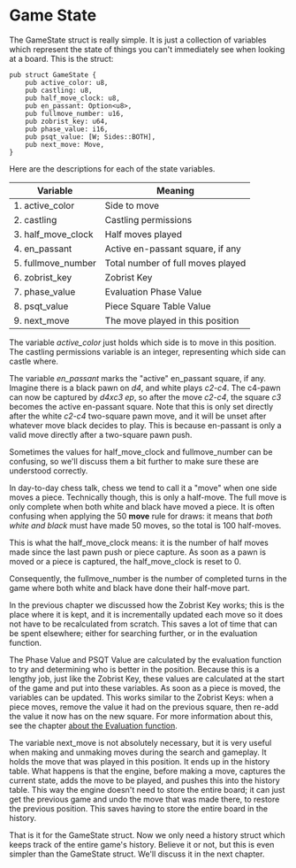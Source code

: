 # Game State

The GameState struct is really simple. It is just a collection of variables
which represent the state of things you can't immediately see when looking
at a board. This is the struct:

```rust,ignore
pub struct GameState {
    pub active_color: u8,
    pub castling: u8,
    pub half_move_clock: u8,
    pub en_passant: Option<u8>,
    pub fullmove_number: u16,
    pub zobrist_key: u64,
    pub phase_value: i16,
    pub psqt_value: [W; Sides::BOTH],
    pub next_move: Move,
}
```

Here are the descriptions for each of the state variables.

| Variable           | Meaning                           |
|--------------------|-----------------------------------|
| 1. active_color    | Side to move                      |
| 2. castling        | Castling permissions              |
| 3. half_move_clock | Half moves played                 |
| 4. en_passant      | Active en-passant square, if any  |
| 5. fullmove_number | Total number of full moves played |
| 6. zobrist_key     | Zobrist Key                       |
| 7. phase_value     | Evaluation Phase Value            |
| 8. psqt_value      | Piece Square Table Value          |
| 9. next_move       | The move played in this position  |

The variable *active_color* just holds which side is to move in this
position. The castling permissions variable is an integer, representing
which side can castle where.

The variable *en_passant* marks the "active" en_passant square, if any.
Imagine there is a black pawn on _d4_, and white plays _c2-c4_. The c4-pawn
can now be captured by _d4xc3 ep_, so after the move _c2-c4_, the square
_c3_ becomes the active en-passant square. Note that this is only set
directly after the white _c2-c4_ two-square pawn move, and it will be unset
after whatever move black decides to play. This is because en-passant is
only a valid move directly after a two-square pawn push.

Sometimes the values for half_move_clock and fullmove_number can be
confusing, so we'll discuss them a bit further to make sure these are
understood correctly.

In day-to-day chess talk, chess we tend to call it a "move" when one side
moves a piece. Technically though, this is only a half-move. The full move
is only complete when both white and black have moved a piece. It is often
confusing when applying the 50 **move** rule for draws: it means that _both
white and black_ must have made 50 moves, so the total is 100 half-moves.

This is what the half_move_clock means: it is the number of half moves made
since the last pawn push or piece capture. As soon as a pawn is moved or a
piece is captured, the half_move_clock is reset to 0.

Consequently, the fullmove_number is the number of completed turns in the
game where both white and black have done their half-move part.

In the previous chapter we discussed how the Zobrist Key works; this is the
place where it is kept, and it is incrementally updated each move so it
does not have to be recalculated from scratch.  This saves a lot of time
that can be spent elsewhere; either for searching further, or in the
evaluation function.

The Phase Value and PSQT Value are calculated by the evaluation function to
try and determining who is better in the position. Because this is a
lengthy job, just like the Zobrist Key, these values are calculated at the
start of the game and put into these variables. As soon as a piece is
moved, the variables can be updated. This works similar to the Zobrist
Keys: when a piece moves, remove the value it had on the previous square,
then re-add the value it now has on the new square. For more information
about this, see the chapter [about the Evaluation
function](../evaluation/evaluation.md).

The variable next_move is not absolutely necessary, but it is very useful
when making and unmaking moves during the search and gameplay. It holds the
move that was played in this position. It ends up in the history table.
What happens is that the engine, before making a move, captures the current
state, adds the move to be played, and pushes this into the history table.
This way the engine doesn't need to store the entire board; it can just get
the previous game and undo the move that was made there, to restore the
previous position. This saves having to store the entire board in the
history.

That is it for the GameState struct. Now we only need a history struct
which keeps track of the entire game's history. Believe it or not, but this
is even simpler than the GameState struct. We'll discuss it in the next
chapter.